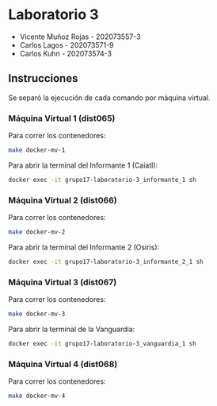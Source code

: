 # Laboratorio 3 #

* Vicente Muñoz Rojas - 202073557-3
* Carlos Lagos - 202073571-9
* Carlos Kuhn - 202073574-3


## Instrucciones 
Se separó la ejecución de cada comando por máquina virtual.
### Máquina Virtual 1 (dist065)
Para correr los contenedores:
```sh
make docker-mv-1
```
Para abrir la terminal del Informante 1 (Caiatl):
```sh
docker exec -it grupo17-laboratorio-3_informante_1 sh
```
### Máquina Virtual 2 (dist066)
Para correr los contenedores:
```sh
make docker-mv-2
```
Para abrir la terminal del Informante 2 (Osiris):
```sh
docker exec -it grupo17-laboratorio-3_informante_2_1 sh
```
### Máquina Virtual 3 (dist067)
Para correr los contenedores:
```sh
make docker-mv-3
```
Para abrir la terminal de la Vanguardia:
```sh
docker exec -it grupo17-laboratorio-3_vanguardia_1 sh
```
### Máquina Virtual 4 (dist068)
Para correr los contenedores:
```sh
make docker-mv-4
```



